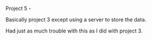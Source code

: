 Project 5 -

Basically project 3 except using a server to store the data.

Had just as much trouble with this as I did with project 3.
